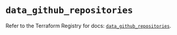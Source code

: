 # `data_github_repositories`

Refer to the Terraform Registry for docs: [`data_github_repositories`](https://registry.terraform.io/providers/integrations/github/6.4.0/docs/data-sources/repositories).
